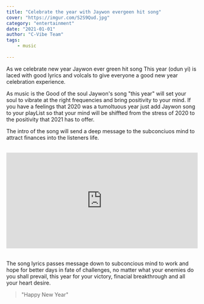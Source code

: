```yaml
---
title: "Celebrate the year with Jaywon evergeen hit song"
cover: "https://imgur.com/S2S9Qud.jpg"
category: "entertainment"
date: "2021-01-01"
author: "C-Vibe Team"
tags:
    - music
    
---
```


As we celebrate new year Jaywon ever green hit song This year (odun yi) is laced with good lyrics and volcals to give everyone a good new year celebration experience.

As music is the Good of the soul Jaywon's song "this year" will set your soul to vibrate at the right frequencies and bring positivity to your mind. If you have a feelings that 2020 was a tumoltuous year just add Jaywon song to your playList so that your mind will be shiffted from the stress of 2020 to the positivity that 2021 has to offer.

The intro of the song will send a deep message to the subconciuos mind to attract finances into the listeners life.

<br><iframe src="https://audiomack.com/embed/song/jaywonjuwonlo/this-year-odun-yii?background=1" scrolling="no" width="100%" height="252" scrollbars="no" frameborder="0"></iframe>

<br>The song lyrics passes message down to subconcious mind to work and hope for better days in fate of challenges, no matter what your enemies do you shall prevail, this year for your victory, finacial breakthrough and all your heart desire.

<blockquote>"Happy New Year"</blockquote>